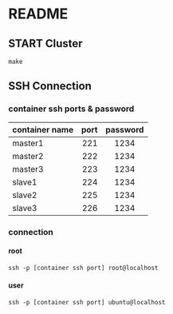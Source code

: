 # README

## START Cluster

```make```

## SSH Connection

### container ssh ports & password
|container name|port|password|
|:---|---:|:---:|
|master1|221|1234|
|master2|222|1234|
|master3|223|1234|
|slave1|224|1234|
|slave2|225|1234|
|slave3|226|1234|

### connection

#### root

```ssh -p [container ssh port] root@localhost```

#### user

```ssh -p [container ssh port] ubuntu@localhost```
